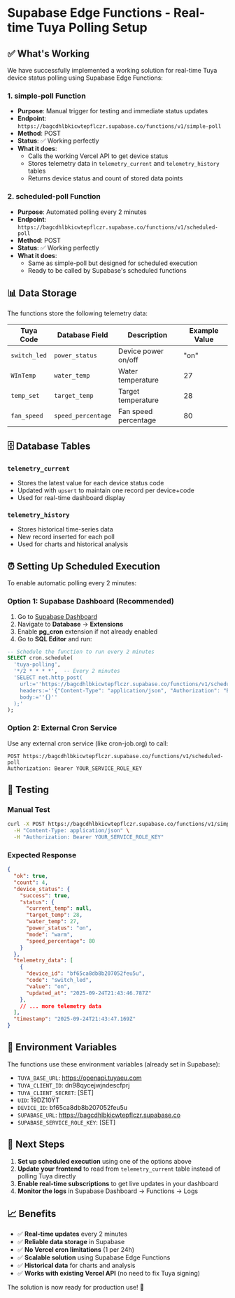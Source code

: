 # Supabase Edge Functions - Real-time Tuya Polling Setup

## ✅ What's Working

We have successfully implemented a working solution for real-time Tuya device status polling using Supabase Edge Functions:

### 1. **simple-poll** Function
- **Purpose**: Manual trigger for testing and immediate status updates
- **Endpoint**: `https://bagcdhlbkicwtepflczr.supabase.co/functions/v1/simple-poll`
- **Method**: POST
- **Status**: ✅ Working perfectly
- **What it does**:
  - Calls the working Vercel API to get device status
  - Stores telemetry data in `telemetry_current` and `telemetry_history` tables
  - Returns device status and count of stored data points

### 2. **scheduled-poll** Function  
- **Purpose**: Automated polling every 2 minutes
- **Endpoint**: `https://bagcdhlbkicwtepflczr.supabase.co/functions/v1/scheduled-poll`
- **Method**: POST
- **Status**: ✅ Working perfectly
- **What it does**:
  - Same as simple-poll but designed for scheduled execution
  - Ready to be called by Supabase's scheduled functions

## 📊 Data Storage

The functions store the following telemetry data:

| Tuya Code | Database Field | Description | Example Value |
|-----------|----------------|-------------|---------------|
| `switch_led` | `power_status` | Device power on/off | "on" |
| `WInTemp` | `water_temp` | Water temperature | 27 |
| `temp_set` | `target_temp` | Target temperature | 28 |
| `fan_speed` | `speed_percentage` | Fan speed percentage | 80 |

## 🗄️ Database Tables

### `telemetry_current`
- Stores the latest value for each device status code
- Updated with `upsert` to maintain one record per device+code
- Used for real-time dashboard display

### `telemetry_history`  
- Stores historical time-series data
- New record inserted for each poll
- Used for charts and historical analysis

## ⏰ Setting Up Scheduled Execution

To enable automatic polling every 2 minutes:

### Option 1: Supabase Dashboard (Recommended)
1. Go to [Supabase Dashboard](https://supabase.com/dashboard/project/bagcdhlbkicwtepflczr/functions)
2. Navigate to **Database** → **Extensions**
3. Enable **pg_cron** extension if not already enabled
4. Go to **SQL Editor** and run:

```sql
-- Schedule the function to run every 2 minutes
SELECT cron.schedule(
  'tuya-polling',
  '*/2 * * * *',  -- Every 2 minutes
  'SELECT net.http_post(
    url:=''https://bagcdhlbkicwtepflczr.supabase.co/functions/v1/scheduled-poll'',
    headers:=''{"Content-Type": "application/json", "Authorization": "Bearer YOUR_SERVICE_ROLE_KEY"}'',
    body:=''{}''
  );'
);
```

### Option 2: External Cron Service
Use any external cron service (like cron-job.org) to call:
```
POST https://bagcdhlbkicwtepflczr.supabase.co/functions/v1/scheduled-poll
Authorization: Bearer YOUR_SERVICE_ROLE_KEY
```

## 🧪 Testing

### Manual Test
```bash
curl -X POST https://bagcdhlbkicwtepflczr.supabase.co/functions/v1/simple-poll \
  -H "Content-Type: application/json" \
  -H "Authorization: Bearer YOUR_SERVICE_ROLE_KEY"
```

### Expected Response
```json
{
  "ok": true,
  "count": 4,
  "device_status": {
    "success": true,
    "status": {
      "current_temp": null,
      "target_temp": 28,
      "water_temp": 27,
      "power_status": "on",
      "mode": "warm",
      "speed_percentage": 80
    }
  },
  "telemetry_data": [
    {
      "device_id": "bf65ca8db8b207052feu5u",
      "code": "switch_led",
      "value": "on",
      "updated_at": "2025-09-24T21:43:46.787Z"
    },
    // ... more telemetry data
  ],
  "timestamp": "2025-09-24T21:43:47.169Z"
}
```

## 🔧 Environment Variables

The functions use these environment variables (already set in Supabase):

- `TUYA_BASE_URL`: https://openapi.tuyaeu.com
- `TUYA_CLIENT_ID`: dn98qycejwjndescfprj  
- `TUYA_CLIENT_SECRET`: [SET]
- `UID`: 19DZ10YT
- `DEVICE_ID`: bf65ca8db8b207052feu5u
- `SUPABASE_URL`: https://bagcdhlbkicwtepflczr.supabase.co
- `SUPABASE_SERVICE_ROLE_KEY`: [SET]

## 🎯 Next Steps

1. **Set up scheduled execution** using one of the options above
2. **Update your frontend** to read from `telemetry_current` table instead of polling Tuya directly
3. **Enable real-time subscriptions** to get live updates in your dashboard
4. **Monitor the logs** in Supabase Dashboard → Functions → Logs

## 📈 Benefits

- ✅ **Real-time updates** every 2 minutes
- ✅ **Reliable data storage** in Supabase
- ✅ **No Vercel cron limitations** (1 per 24h)
- ✅ **Scalable solution** using Supabase Edge Functions
- ✅ **Historical data** for charts and analysis
- ✅ **Works with existing Vercel API** (no need to fix Tuya signing)

The solution is now ready for production use! 🚀
